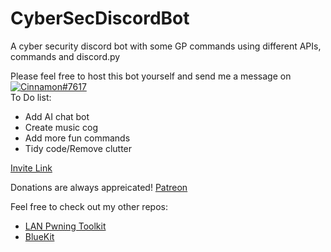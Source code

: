 # CyberSecDiscordBot

A cyber security discord bot with some GP commands using different APIs, commands and discord.py

Please feel free to host this bot yourself and send me a message on [![Cinnamon#7617](https://img.shields.io/badge/Discord-Cinnamon%237617-blue?style=plastic&logo=discord.svg)](https://discord.com/)   
To Do list:  
* Add AI chat bot
* Create music cog
* Add more fun commands
* Tidy code/Remove clutter

[Invite Link](https://bit.ly/3fGmftl)

Donations are always appreicated! [Patreon](https://www.patreon.com/cinnamon1212)

Feel free to check out my other repos:  
* [LAN Pwning Toolkit](https://github.com/Cinnamon1212/LAN_Pwning_Toolkit)
* [BlueKit](https://github.com/Cinnamon1212/BlueKit)
